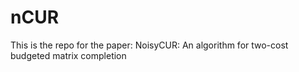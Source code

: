 # nCUR

This is the repo for the paper: NoisyCUR: An algorithm for two-cost budgeted matrix completion
